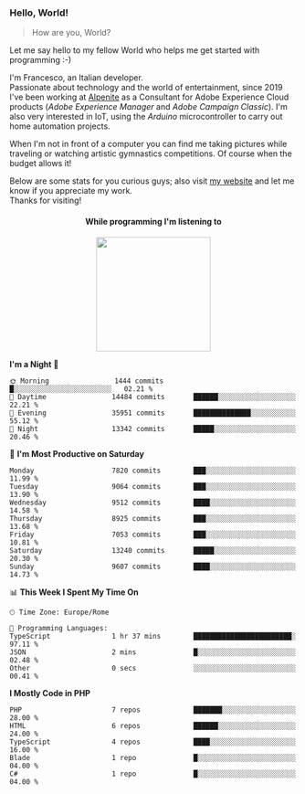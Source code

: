 ### Hello, World!

> How are you, World?

Let me say hello to my fellow World who helps me get started with programming :-)

I'm Francesco, an Italian developer.  
Passionate about technology and the world of entertainment, since 2019 I've been working at [Alpenite](https://www.alpenite.com) as a Consultant for Adobe Experience Cloud products (*Adobe Experience Manager* and *Adobe Campaign Classic*). I'm also very interested in IoT, using the *Arduino* microcontroller to carry out home automation projects.

When I'm not in front of a computer you can find me taking pictures while traveling or watching artistic gymnastics competitions. Of course when the budget allows it!

Below are some stats for you curious guys; also visit [my website](https://www.francescorega.eu) and let me know if you appreciate my work.  
Thanks for visiting!

<div align="center">
  <h4>While programming I'm listening to</h4>
  <a href="https://apps.francescorega.eu/now-playing/11147232609" target="_blank"><img src="https://apps.francescorega.eu/now-playing/11147232609" width="200"></a>
</div>

<!--START_SECTION:waka-->
**I'm a Night 🦉** 

```text
🌞 Morning                1444 commits        █░░░░░░░░░░░░░░░░░░░░░░░░   02.21 % 
🌆 Daytime                14484 commits       ██████░░░░░░░░░░░░░░░░░░░   22.21 % 
🌃 Evening                35951 commits       ██████████████░░░░░░░░░░░   55.12 % 
🌙 Night                  13342 commits       █████░░░░░░░░░░░░░░░░░░░░   20.46 % 
```
📅 **I'm Most Productive on Saturday** 

```text
Monday                   7820 commits        ███░░░░░░░░░░░░░░░░░░░░░░   11.99 % 
Tuesday                  9064 commits        ███░░░░░░░░░░░░░░░░░░░░░░   13.90 % 
Wednesday                9512 commits        ████░░░░░░░░░░░░░░░░░░░░░   14.58 % 
Thursday                 8925 commits        ███░░░░░░░░░░░░░░░░░░░░░░   13.68 % 
Friday                   7053 commits        ███░░░░░░░░░░░░░░░░░░░░░░   10.81 % 
Saturday                 13240 commits       █████░░░░░░░░░░░░░░░░░░░░   20.30 % 
Sunday                   9607 commits        ████░░░░░░░░░░░░░░░░░░░░░   14.73 % 
```


📊 **This Week I Spent My Time On** 

```text
🕑︎ Time Zone: Europe/Rome

💬 Programming Languages: 
TypeScript               1 hr 37 mins        ████████████████████████░   97.11 % 
JSON                     2 mins              █░░░░░░░░░░░░░░░░░░░░░░░░   02.48 % 
Other                    0 secs              ░░░░░░░░░░░░░░░░░░░░░░░░░   00.41 % 
```

**I Mostly Code in PHP** 

```text
PHP                      7 repos             ███████░░░░░░░░░░░░░░░░░░   28.00 % 
HTML                     6 repos             ██████░░░░░░░░░░░░░░░░░░░   24.00 % 
TypeScript               4 repos             ████░░░░░░░░░░░░░░░░░░░░░   16.00 % 
Blade                    1 repo              █░░░░░░░░░░░░░░░░░░░░░░░░   04.00 % 
C#                       1 repo              █░░░░░░░░░░░░░░░░░░░░░░░░   04.00 % 
```




<!--END_SECTION:waka-->
